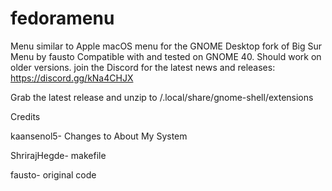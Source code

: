 # fedoramenu
Menu similar to Apple macOS menu for the GNOME Desktop
fork of Big Sur Menu by fausto
Compatible with and tested on GNOME 40. Should work on older versions.
join the Discord for the latest news and releases: https://discord.gg/kNa4CHJX

Grab the latest release and unzip to /.local/share/gnome-shell/extensions

Credits

kaansenol5- Changes to About My System

ShrirajHegde- makefile

fausto- original code
